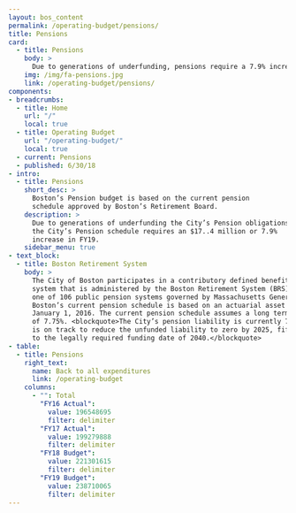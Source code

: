 ```yaml
---
layout: bos_content
permalink: /operating-budget/pensions/
title: Pensions
card:
  - title: Pensions
    body: >
      Due to generations of underfunding, pensions require a 7.9% increase.
    img: /img/fa-pensions.jpg
    link: /operating-budget/pensions/
components:
- breadcrumbs:
  - title: Home
    url: "/"
    local: true
  - title: Operating Budget
    url: "/operating-budget/"
    local: true
  - current: Pensions
  - published: 6/30/18
- intro:
  - title: Pensions
    short_desc: >
      Boston’s Pension budget is based on the current pension 
      schedule approved by Boston’s Retirement Board. 
    description: >
      Due to generations of underfunding the City’s Pension obligations, 
      the City’s Pension schedule requires an $17..4 million or 7.9% 
      increase in FY19.
    sidebar_menu: true
- text_block:
  - title: Boston Retirement System
    body: >
      The City of Boston participates in a contributory defined benefit retirement 
      system that is administered by the Boston Retirement System (BRS). BRS is 
      one of 106 public pension systems governed by Massachusetts General Law Chapter 32. 
      Boston’s current pension schedule is based on an actuarial asset valuation as of 
      January 1, 2016. The current pension schedule assumes a long term rate of return 
      of 7.75%. <blockquote>The City’s pension liability is currently 74.96% funded and 
      is on track to reduce the unfunded liability to zero by 2025, fifteen years prior 
      to the legally required funding date of 2040.</blockquote>
- table:
  - title: Pensions
    right_text:
      name: Back to all expenditures
      link: /operating-budget
    columns:
      - "": Total
        "FY16 Actual": 
          value: 196548695
          filter: delimiter
        "FY17 Actual": 
          value: 199279888
          filter: delimiter
        "FY18 Budget": 
          value: 221301615
          filter: delimiter
        "FY19 Budget": 
          value: 238710065
          filter: delimiter
---
```

